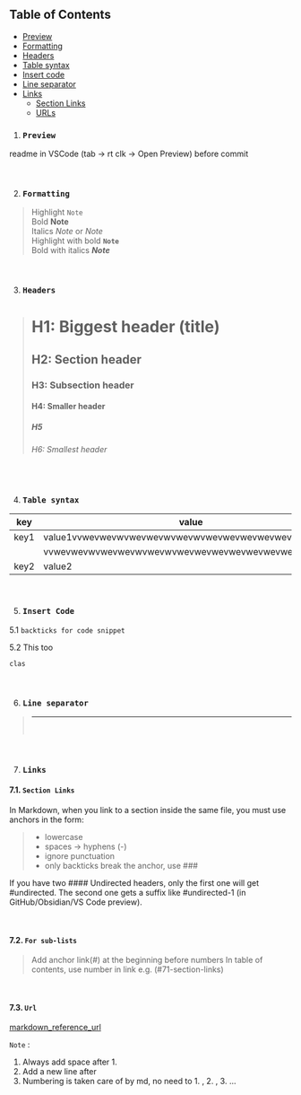 
## Table of Contents
- [Preview](#preview) 
- [Formatting](#formatting)
- [Headers](#headers)
- [Table syntax](#table-syntax)
- [Insert code](#insert-code)
- [Line separator]()
- [Links](#links)
  - [Section Links](#71-section-links)
  - [URLs](#urls)

1. ### `Preview`
readme in VSCode (tab -> rt clk -> Open Preview) before commit

<br>

2. ### `Formatting`
> Highlight `Note` <br>
> Bold **Note** <br>
> Italics *Note* or _Note_ <br>
> Highlight with bold **`Note`**  <br>
> Bold with italics **_Note_**  <br>

<br>

3. ### `Headers`
> # H1: Biggest header (title)
> ## H2: Section header
> ### H3: Subsection header
> #### H4: Smaller header
> ##### H5
> ###### H6: Smallest header


<br>

4. ### `Table syntax`

| key | value  |
|-----|--------|
|key1 | value1vvwevwevwvwevwevwvwevwvwevwevwevwevwevwevwevew |
|     | vvwevwevwvwevwevwvwevwvwevwevwevwevwevwevwevew       |
|key2 | value2 |


<br>

5. ### `Insert Code`
5.1 ```backticks for code snippet```

5.2 This too<br>
~~~
clas
~~~

<br>

6. ### `Line separator`
> ---
> <br>

<br>

7. ### `Links`

#### 7.1.  `Section Links` 
In Markdown, when you link to a section inside the same file, you must use anchors in the form:

> - lowercase <br>
> - spaces → hyphens (-) <br>
> - ignore punctuation <br>
> - only backticks break the anchor, use ###

If you have two #### Undirected headers, only the first one will get #undirected.
The second one gets a suffix like #undirected-1 (in GitHub/Obsidian/VS Code preview).

<br>

#### 7.2. `For sub-lists`
> Add anchor link(#) at the beginning before numbers 
> In table of contents, use number in link e.g. (#71-section-links)

<br>

#### 7.3. `Url`
[markdown_reference_url](https://wordpress.com/support/markdown-quick-reference/)


`Note` : 
1. Always add space after 1.
1. Add a new line after <br>
1. Numbering is taken care of by md, no need to 1. , 2. , 3. ...
